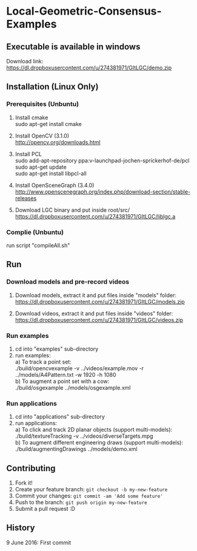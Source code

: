 # Local-Geometric-Consensus-Examples

## Executable is available in windows
Download link: <br />
https://dl.dropboxusercontent.com/u/274381971/GItLGC/demo.zip

## Installation (Linux Only)

### Prerequisites (Unbuntu)
1. Install cmake<br />
sudo apt-get install cmake

2. Install OpenCV (3.1.0)<br />
http://opencv.org/downloads.html

3. Install PCL<br />
sudo add-apt-repository ppa:v-launchpad-jochen-sprickerhof-de/pcl<br />
sudo apt-get update<br />
sudo apt-get install libpcl-all<br />

4. Install OpenSceneGraph (3.4.0)<br />
http://www.openscenegraph.org/index.php/download-section/stable-releases

5. Download LGC binary and put inside root/src/<br />
https://dl.dropboxusercontent.com/u/274381971/GItLGC/liblgc.a

### Complie (Unbuntu)
run script "compileAll.sh"

## Run

### Download models and pre-record videos
1. Download models, extract it and put files inside "models" folder:<br />
https://dl.dropboxusercontent.com/u/274381971/GItLGC/models.zip

2. Download videos, extract it and put files inside "videos" folder:<br />
https://dl.dropboxusercontent.com/u/274381971/GItLGC/videos.zip

### Run examples 
1. cd into "examples" sub-directory<br />
2. run examples:<br />
a) To track a point set:<br />
./build/opencvexample -v ../videos/example.mov -r ../models/A4Pattern.txt -w 1920 -h 1080<br />
b) To augment a point set with a cow:<br />
./build/osgexample ../models/osgexample.xml<br />

### Run applications
1. cd into "applications" sub-directory<br />
2. run applications:<br />
a) To click and track 2D planar objects (support multi-models):<br />
./build/textureTracking -v ../videos/diverseTargets.mpg<br />
b) To augment different engineering draws (support multi-models):<br />
./build/augmentingDrawings ../models/demo.xml<br />

## Contributing
1. Fork it!
2. Create your feature branch: `git checkout -b my-new-feature`
3. Commit your changes: `git commit -am 'Add some feature'`
4. Push to the branch: `git push origin my-new-feature`
5. Submit a pull request :D

## History
9 June 2016: First commit
